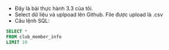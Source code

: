 - Đây là bài thực hành 3.3 của tôi.
- Select dữ liệu và uplpoad lên Github. File được upload là .csv
- Câu lệnh SQL:
```sql
SELECT * 
FROM club_member_info 
LIMIT 10
```
